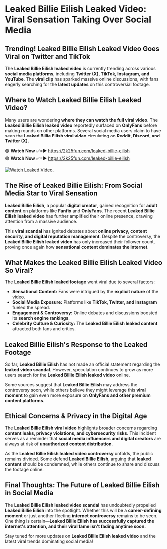 # Leaked Billie Eilish Leaked Video: Viral Sensation Taking Over Social Media

## **Trending! Leaked Billie Eilish Leaked Video Goes Viral on Twitter and TikTok**
The **Leaked Billie Eilish leaked video** is currently trending across various **social media platforms**, including **Twitter (X), TikTok, Instagram, and YouTube**. The **viral clip** has sparked massive online discussions, with fans eagerly searching for the **latest updates** on this controversial footage.

## **Where to Watch Leaked Billie Eilish Leaked Video?**
Many users are wondering **where they can watch the full viral video**. The **Leaked Billie Eilish leaked video** reportedly surfaced on **OnlyFans** before making rounds on other platforms. Several social media users claim to have seen the **Leaked Billie Eilish viral video** circulating on **Reddit, Discord, and Twitter (X).**

🟢 **Watch Now** ✅=► https://2k25fun.com/leaked-billie-eilish  
🟢 **Watch Now** ✅=► https://2k25fun.com/leaked-billie-eilish  

[![Watch Leaked Video.](https://miro.medium.com/v2/resize:fit:828/format:webp/1*cilzJN44JGOrTw9NJCrNHA.gif "Watch Leaked Video")](https://2k25fun.com/leaked-billie-eilish)

## **The Rise of Leaked Billie Eilish: From Social Media Star to Viral Sensation**
**Leaked Billie Eilish**, a popular **digital creator**, gained recognition for **adult content** on platforms like **Fanfix** and **OnlyFans**. The recent **Leaked Billie Eilish leaked video** has further amplified their online presence, drawing attention from a massive audience.

This **viral scandal** has ignited debates about **online privacy, content security, and digital reputation management**. Despite the controversy, the **Leaked Billie Eilish leaked video** has only increased their follower count, proving once again how **sensational content dominates the internet**.

## **What Makes the Leaked Billie Eilish Leaked Video So Viral?**
The **Leaked Billie Eilish leaked footage** went viral due to several factors:
- **Sensational Content:** Fans were intrigued by the **explicit nature** of the video.
- **Social Media Exposure:** Platforms like **TikTok, Twitter, and Instagram** fueled the spread.
- **Engagement & Controversy:** Online debates and discussions boosted its **search engine rankings**.
- **Celebrity Culture & Curiosity:** The **Leaked Billie Eilish leaked content** attracted both fans and critics.

## **Leaked Billie Eilish's Response to the Leaked Footage**
So far, **Leaked Billie Eilish** has not made an official statement regarding the **leaked video scandal**. However, speculation continues to grow as more users search for the **Leaked Billie Eilish leaked video** online.

Some sources suggest that **Leaked Billie Eilish** may address the controversy soon, while others believe they might leverage this **viral moment** to gain even more exposure on **OnlyFans and other premium content platforms**.

## **Ethical Concerns & Privacy in the Digital Age**
The **Leaked Billie Eilish viral video** highlights broader concerns regarding **content leaks, privacy violations, and cybersecurity risks**. This incident serves as a reminder that **social media influencers and digital creators** are always at risk of **unauthorized content distribution**.

As the **Leaked Billie Eilish leaked video controversy** unfolds, the public remains divided. Some defend **Leaked Billie Eilish**, arguing that **leaked content** should be condemned, while others continue to share and discuss the footage online.

## **Final Thoughts: The Future of Leaked Billie Eilish in Social Media**
The **Leaked Billie Eilish leaked video scandal** has undoubtedly propelled **Leaked Billie Eilish** into the spotlight. Whether this will be a **career-defining moment** or just another fleeting **internet controversy** remains to be seen. One thing is certain—**Leaked Billie Eilish has successfully captured the internet's attention, and their viral fame isn't fading anytime soon.**

Stay tuned for more updates on **Leaked Billie Eilish leaked video** and the latest viral trends dominating social media!